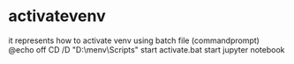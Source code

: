 # activatevenv
it represents how to activate venv using batch file (commandprompt)
@echo off
CD /D "D:\menv\Scripts"
start activate.bat
start jupyter notebook
